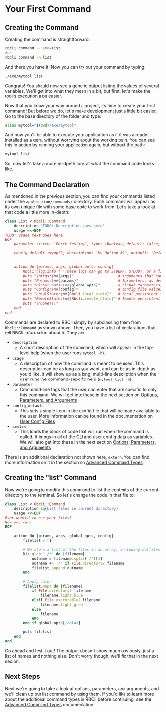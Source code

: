 # Your First Command

## Creating the Command

Creating the command is straightforward:

```bash
rbcli command --name=list
#or
rbcli command -n list
```

And there you have it! Now you can try out your command by typing:

```bash
./exe/mytool list
```

Congrats! You should now see a generic output listing the values of several variables. We'll get into what they mean in a bit, but first, let's make the tool's execution a bit easier.


Now that you know your way around a project, its time to create your first command! But before we do, let's make development just a little bit easier. Go to the base directory of the folder and type:

```bash
alias mytool="$(pwd)/exe/mytool"
```

And now you'll be able to execute your application as if it was already installed as a gem, without worrying about the working path. You can see this in action by running your application again, but without the path:

```bash
mytool list
```

So, now let's take a more in-dpeth look at what the command code looks like.

## The Command Declaration

As mentioned in the previous section, you can find your commands listed under the `application/commands/` directory. Each command will appear as its own unique file with some base code to work from. Let's take a look at that code a little more in-depth:

```ruby
class List < Rbcli::Command                                                           # Declare a new command by subclassing Rbcli::Command
	description 'TODO: Description goes here'                                           # (Required) Short description for the global help
	usage <<-EOF
TODO: Usage text goes here
EOF                                                                                   # (Required) Long description for the command-specific help
	parameter :force, 'Force testing', type: :boolean, default: false, required: false  # (Optional, Multiple) Add a command-specific CLI parameter. Can be called multiple times

	config_default :myopt2, description: 'My Option #2', default: 'Default Value Here'  # (Optional, Multiple) Specify an individual configuration parameter and set a default value. These will also be included in generated user config.
                                                                                      # Alternatively, you can simply create a yaml file in the `default_user_configs` directory in your project that specifies the default values of all options

	action do |params, args, global_opts, config|                                       # (Required) Block to execute if the command is called.
		Rbcli::log.info { 'These logs can go to STDERR, STDOUT, or a file' }              # Example log. Interface is identical to Ruby's logger
		puts "\nArgs:\n#{args}"                    # Arguments that came after the command on the CLI (i.e.: `mytool test bar baz` will yield args=['bar', 'baz'])
		puts "Params:\n#{params}"                  # Parameters, as described through the option statements above
		puts "Global opts:\n#{global_opts}"        # Global Parameters, as descirbed in the Configurate section
		puts "Config:\n#{config}"                  # Config file values
		puts "LocalState:\n#{Rbcli.local_state}"   # Local persistent state storage (when available) -- if unsure use Rbcli.local_state.nil?
		puts "RemoteState:\n#{Rbcli.remote_state}" # Remote persistent state storage (when available) -- if unsure use Rbcli.remote_state.nil?
		puts "\nDone!!!"
	end
end
```

Commands are declared to RBCli simply by subclassing them from `Rbcli::Command` as shown above. Then, you have a list of declarations that tell RBCli information about it. They are:

* `description`
	* A short description of the command, which will appear in the top-level help (when the user runs `mytool -h`).
* `usage`
	* A description of how the command is meant to be used. This description can be as long as you want, and can be as in-depth as you'd like. It will show up as a long, multi-line description when the user runs the command-sepcific help (`mytool list -h`).
* `parameter`
	* Command-line tags that the user can enter that are specific to only this command. We will get into these in the next section on [Options, Parameters, and Arguments][parameters_documentation]
* `config_default`
	* This sets a single item in the config file that will be made available to the user. More information can be found in the documentation on [User Config Files][user_config_documentation]
* `action`
	* This loads the block of code that will run when the command is called. It brings in all of the CLI and user config data as variables. We will also get into these in the next section [Options, Parameters, and Arguments][parameters_documentation]

There is an additional declaration not shown here, `extern`. You can find more information on it in the section on [Advanced Command Types][avanced_command_types_documentation]


## Creating the "list" Command

Now we're going to modify this command to list the contents of the current directory to the terminal. So let's change the code in that file to:

```ruby
class List < Rbcli::Command
	description %q{List files in current directory}
	usage <<-EOF
Ever wanted to see your files?
Now you can!
EOF

	action do |params, args, global_opts, config|
		filelist = []

		# We store a list of the files in an array, including dotfiles if specified
		Dir.glob "./*" do |filename|
			outname = filename.split('/')[1]
			outname += '/' if File.directory? filename
			filelist.append outname
		end
		
		# Apply color
		filelist.map! do |filename|
			if File.directory? filename
				filename.light_blue
			elsif File.executable? filename
				filename.light_green
			else
				filename
			end
		end if global_opts[:color]

		puts filelist
	end
end
```

Go ahead and test it out! The output doesn't show much obviously, just a list of names and nothing else. Don't worry though, we'll fix that in the next secion.

## Next Steps

Next we're going to take a look at options, parameters, and arguments, and we'll clean up our list command by using them. If you'd like to learn more about the additional command types in RBCli before continuing, see the [Advanced Command Types][avanced_command_types_documentation] documentation.

[parameters_documentation]: 40-options_parameters_and_arguments.md
[user_config_documentation]: ../advanced/user_config_files.md
[avanced_command_types_documentation]: ../advanced/command_types.md
